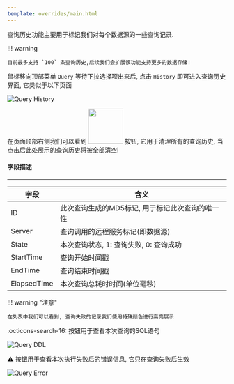 ```yaml
---
template: overrides/main.html
---
```


查询历史功能主要用于标记我们对每个数据源的一些查询记录.

!!! warning

    目前最多支持 `100` 条查询历史,后续我们会扩展该功能支持更多的数据存储!

鼠标移向顶部菜单 `Query` 等待下拉选择项出来后, 点击 `History` 即可进入查询历史界面, 它类似于以下页面

![Query History](/assets/images/query/query_history.png)

在页面顶部右侧我们可以看到 <img src="/assets/images/query/clear_history.png" width="80" /> 按钮, 它用于清理所有的查询历史, 当点击后此处展示的查询历史将被全部清空!

#### 字段描述

---

|字段| 含义                         |
|---|----------------------------|
|ID| 此次查询生成的MD5标记, 用于标记此次查询的唯一性 |
|Server| 查询调用的远程服务标记(即数据源)          |
|State| 本次查询状态, 1: 查询失败, 0: 查询成功   |
|StartTime| 查询开始时间戳                    |
|EndTime| 查询结束时间戳                    |
|ElapsedTime| 本次查询总耗时时间(单位毫秒)            |

!!! warning "注意"

    在列表中我们可以看到, 查询失败的记录我们使用特殊颜色进行高亮展示

:octicons-search-16: 按钮用于查看本次查询的SQL语句

![Query DDL](/assets/images/query/query_ddl.png)

:warning: 按钮用于查看本次执行失败后的错误信息, 它只在查询失败后生效

![Query Error](/assets/images/query/query_error.png)
